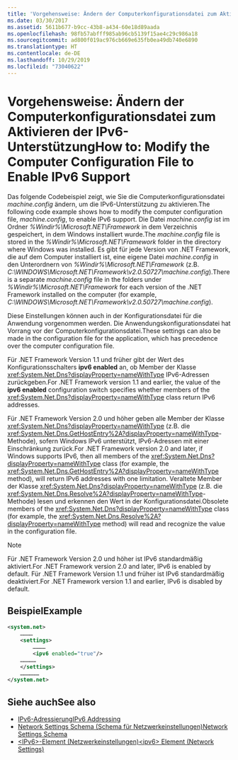 ```yaml
---
title: 'Vorgehensweise: Ändern der Computerkonfigurationsdatei zum Aktivieren der IPv6-Unterstützung'
ms.date: 03/30/2017
ms.assetid: 5611b677-b9cc-43b8-a434-60e18d89aada
ms.openlocfilehash: 98fb57abfff985ab96cb5139f15ae4c29c986a18
ms.sourcegitcommit: ad800f019ac976cb669e635fb0ea49db740e6890
ms.translationtype: HT
ms.contentlocale: de-DE
ms.lasthandoff: 10/29/2019
ms.locfileid: "73040622"
---
```

# <a name="how-to-modify-the-computer-configuration-file-to-enable-ipv6-support"></a><span data-ttu-id="c6d17-102">Vorgehensweise: Ändern der Computerkonfigurationsdatei zum Aktivieren der IPv6-Unterstützung</span><span class="sxs-lookup"><span data-stu-id="c6d17-102">How to: Modify the Computer Configuration File to Enable IPv6 Support</span></span>
<span data-ttu-id="c6d17-103">Das folgende Codebeispiel zeigt, wie Sie die Computerkonfigurationsdatei *machine.config* ändern, um die IPv6-Unterstützung zu aktivieren.</span><span class="sxs-lookup"><span data-stu-id="c6d17-103">The following code example shows how to modify the computer configuration file, *machine.config*, to enable IPv6 support.</span></span> <span data-ttu-id="c6d17-104">Die Datei *machine.config* ist im Ordner *%Windir%\Microsoft.NET\Framework* in dem Verzeichnis gespeichert, in dem Windows installiert wurde.</span><span class="sxs-lookup"><span data-stu-id="c6d17-104">The *machine.config* file is stored in the *%Windir%\Microsoft.NET\Framework* folder in the directory where Windows was installed.</span></span> <span data-ttu-id="c6d17-105">Es gibt für jede Version von .NET Framework, die auf dem Computer installiert ist, eine eigene Datei *machine.config* in den Unterordnern von *%Windir%\Microsoft.NET\Framework* (z.B. *C:\WINDOWS\Microsoft.NET\Framework\v2.0.50727\machine.config*).</span><span class="sxs-lookup"><span data-stu-id="c6d17-105">There is a separate *machine.config* file in the folders under *%Windir%\Microsoft.NET\Framework* for each version of the .NET Framework installed on the computer (for example, *C:\WINDOWS\Microsoft.NET\Framework\v2.0.50727\machine.config*).</span></span>  
  
 <span data-ttu-id="c6d17-106">Diese Einstellungen können auch in der Konfigurationsdatei für die Anwendung vorgenommen werden. Die Anwendungskonfigurationsdatei hat Vorrang vor der Computerkonfigurationsdatei.</span><span class="sxs-lookup"><span data-stu-id="c6d17-106">These settings can also be made in the configuration file for the application, which has precedence over the computer configuration file.</span></span>  
  
 <span data-ttu-id="c6d17-107">Für .NET Framework Version 1.1 und früher gibt der Wert des Konfigurationsschalters **ipv6 enabled** an, ob Member der Klasse <xref:System.Net.Dns?displayProperty=nameWithType> IPv6-Adressen zurückgeben.</span><span class="sxs-lookup"><span data-stu-id="c6d17-107">For .NET Framework version 1.1 and earlier, the value of the **ipv6 enabled** configuration switch specifies whether members of the <xref:System.Net.Dns?displayProperty=nameWithType> class return IPv6 addresses.</span></span>  
  
 <span data-ttu-id="c6d17-108">Für .NET Framework Version 2.0 und höher geben alle Member der Klasse <xref:System.Net.Dns?displayProperty=nameWithType> (z.B. die <xref:System.Net.Dns.GetHostEntry%2A?displayProperty=nameWithType>-Methode), sofern Windows IPv6 unterstützt, IPv6-Adressen mit einer Einschränkung zurück.</span><span class="sxs-lookup"><span data-stu-id="c6d17-108">For .NET Framework version 2.0 and later, if Windows supports IPv6, then all members of the <xref:System.Net.Dns?displayProperty=nameWithType> class (for example, the <xref:System.Net.Dns.GetHostEntry%2A?displayProperty=nameWithType> method), will return IPv6 addresses with one limitation.</span></span> <span data-ttu-id="c6d17-109">Veraltete Member der Klasse <xref:System.Net.Dns?displayProperty=nameWithType> (z.B. die <xref:System.Net.Dns.Resolve%2A?displayProperty=nameWithType>-Methode) lesen und erkennen den Wert in der Konfigurationsdatei.</span><span class="sxs-lookup"><span data-stu-id="c6d17-109">Obsolete members of the <xref:System.Net.Dns?displayProperty=nameWithType> class (for example, the <xref:System.Net.Dns.Resolve%2A?displayProperty=nameWithType> method) will read and recognize the value in the configuration file.</span></span>  
  
> [!NOTE]
> <span data-ttu-id="c6d17-110">Für .NET Framework Version 2.0 und höher ist IPv6 standardmäßig aktiviert.</span><span class="sxs-lookup"><span data-stu-id="c6d17-110">For .NET Framework version 2.0 and later, IPv6 is enabled by default.</span></span> <span data-ttu-id="c6d17-111">Für .NET Framework Version 1.1 und früher ist IPv6 standardmäßig deaktiviert.</span><span class="sxs-lookup"><span data-stu-id="c6d17-111">For .NET Framework version 1.1 and earlier, IPv6 is disabled by default.</span></span>  
  
## <a name="example"></a><span data-ttu-id="c6d17-112">Beispiel</span><span class="sxs-lookup"><span data-stu-id="c6d17-112">Example</span></span>  
  
```xml  
<system.net>  
    …………  
    <settings>  
        …………  
        <ipv6 enabled="true"/>   
    ……………  
    </settings>  
    ………………  
</system.net>  
```  
  
## <a name="see-also"></a><span data-ttu-id="c6d17-113">Siehe auch</span><span class="sxs-lookup"><span data-stu-id="c6d17-113">See also</span></span>

- [<span data-ttu-id="c6d17-114">IPv6-Adressierung</span><span class="sxs-lookup"><span data-stu-id="c6d17-114">IPv6 Addressing</span></span>](ipv6-addressing.md)
- [<span data-ttu-id="c6d17-115">Network Settings Schema (Schema für Netzwerkeinstellungen)</span><span class="sxs-lookup"><span data-stu-id="c6d17-115">Network Settings Schema</span></span>](../configure-apps/file-schema/network/index.md)
- [<span data-ttu-id="c6d17-116">\<IPv6>-Element (Netzwerkeinstellungen)</span><span class="sxs-lookup"><span data-stu-id="c6d17-116">\<ipv6> Element (Network Settings)</span></span>](../configure-apps/file-schema/network/ipv6-element-network-settings.md)
